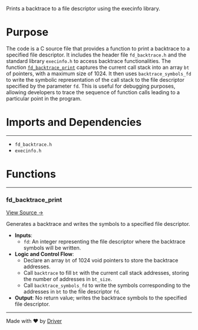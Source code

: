 <!--------------------------------------------------------------------------------->
<!-- IMPORTANT: This file is auto-generated by Driver (https://driver.ai). -------->
<!-- Manual edits may be overwritten on future commits. --------------------------->
<!--------------------------------------------------------------------------------->

Prints a backtrace to a file descriptor using the execinfo library.

# Purpose
The code is a C source file that provides a function to print a backtrace to a specified file descriptor. It includes the header file `fd_backtrace.h` and the standard library `execinfo.h` to access backtrace functionalities. The function [`fd_backtrace_print`](<#fd_backtrace_print>) captures the current call stack into an array `bt` of pointers, with a maximum size of 1024. It then uses `backtrace_symbols_fd` to write the symbolic representation of the call stack to the file descriptor specified by the parameter `fd`. This is useful for debugging purposes, allowing developers to trace the sequence of function calls leading to a particular point in the program.
# Imports and Dependencies

---
- `fd_backtrace.h`
- `execinfo.h`


# Functions

---
### fd\_backtrace\_print<!-- {{#callable:fd_backtrace_print}} -->
[View Source →](<../../../../../src/util/sanitize/fd_backtrace.c#L5>)

Generates a backtrace and writes the symbols to a specified file descriptor.
- **Inputs**:
    - `fd`: An integer representing the file descriptor where the backtrace symbols will be written.
- **Logic and Control Flow**:
    - Declare an array `bt` of 1024 void pointers to store the backtrace addresses.
    - Call `backtrace` to fill `bt` with the current call stack addresses, storing the number of addresses in `bt_size`.
    - Call `backtrace_symbols_fd` to write the symbols corresponding to the addresses in `bt` to the file descriptor `fd`.
- **Output**: No return value; writes the backtrace symbols to the specified file descriptor.



---
Made with ❤️ by [Driver](https://www.driver.ai/)